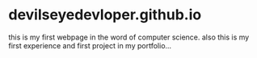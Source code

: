 # devilseyedevloper.github.io
this is my first webpage in the word of  computer science. also this is my first experience and first project in my portfolio...
